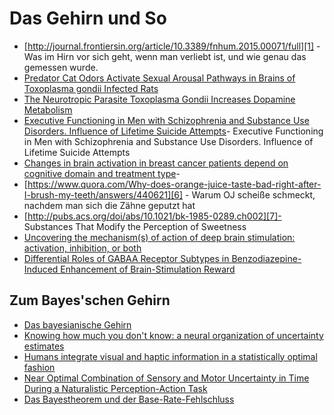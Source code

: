 
# Das Gehirn und So

*  [http://journal.frontiersin.org/article/10.3389/fnhum.2015.00071/full][1] - Was im Hirn vor sich geht, wenn man verliebt ist, und wie genau das gemessen wurde.
* [Predator Cat Odors Activate Sexual Arousal Pathways in Brains of Toxoplasma gondii Infected Rats][2]
* [The Neurotropic Parasite Toxoplasma Gondii Increases Dopamine Metabolism][3]
* [Executive Functioning in Men with Schizophrenia and Substance Use Disorders. Influence of Lifetime Suicide Attempts][4]- Executive Functioning in Men with Schizophrenia and Substance Use Disorders. Influence of Lifetime Suicide Attempts
* [Changes in brain activation in breast cancer patients depend on cognitive domain and treatment type][5]- 
*  [https://www.quora.com/Why-does-orange-juice-taste-bad-right-after-I-brush-my-teeth/answers/440621][6] - Warum OJ scheiße schmeckt, nachdem man sich die Zähne geputzt hat
* [http://pubs.acs.org/doi/abs/10.1021/bk-1985-0289.ch002][7]- Substances That Modify the Perception of Sweetness
* [Uncovering the mechanism(s) of action of deep brain stimulation: activation, inhibition, or both][8]
* [Differential Roles of GABAA Receptor Subtypes in Benzodiazepine-Induced Enhancement of Brain-Stimulation Reward][9]

## Zum Bayes'schen Gehirn
* [Das bayesianische Gehirn][10]
* [Knowing how much you don't know: a neural organization of uncertainty estimates][11]
* [Humans integrate visual and haptic information in a statistically optimal fashion][12]
* [Near Optimal Combination of Sensory and Motor Uncertainty in Time During a Naturalistic Perception-Action Task][13]
* [Das Bayestheorem und der Base-Rate-Fehlschluss][14]


[1]:	http://journal.frontiersin.org/article/10.3389/fnhum.2015.00071/full
[2]:	http://journals.plos.org/plosone/article?id=10.1371/journal.pone.0023277 "Predator Cat Odors Activate Sexual Arousal Pathways in Brains of Toxoplasma gondii Infected Rats"
[3]:	http://journals.plos.org/plosone/article?id=10.1371/journal.pone.0023866
[4]:	http://journals.plos.org/plosone/article?id=10.1371/journal.pone.0169943
[5]:	http://journals.plos.org/plosone/article?id=10.1371/journal.pone.0171724
[6]:	https://www.quora.com/Why-does-orange-juice-taste-bad-right-after-I-brush-my-teeth/answers/440621
[7]:	http://pubs.acs.org/doi/abs/10.1021/bk-1985-0289.ch002 "Substances That Modify the Perception of Sweetness"
[8]:	http://www.unifr.ch/inph/vclab/assets/files/PDFs/DBS.mechansisms.review.pdf
[9]:	http://www.nature.com/npp/journal/v37/n11/abs/npp2012115a.html
[10]:	http://www.spektrum.de/magazin/das-bayesianische-gehirn/1214040
[11]:	http://www.nature.com/nrn/journal/v13/n8/pdf/nrn3289.pdf
[12]:	http://www.nature.com/nature/journal/v415/n6870/pdf/415429a.pdf
[13]:	http://jn.physiology.org/content/101/4/1901
[14]:	http://gbs-schweiz.org/blog/das-bayestheorem-und-der-base-rate-fehlschluss/

